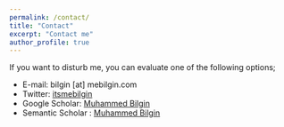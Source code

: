 ```yaml
---
permalink: /contact/
title: "Contact"
excerpt: "Contact me"
author_profile: true
---
```

If you want to disturb me, you can evaluate one of the following options;

* E-mail: bilgin [at] mebilgin.com
* Twitter: [itsmebilgin](http://twitter.com/itsmebilgin)
* Google Scholar: [Muhammed Bilgin](https://scholar.google.com/citations?user=IC-qlswAAAAJ&hl=en&authuser=2&oi=sra)
* Semantic Scholar : [Muhammed Bilgin](https://www.semanticscholar.org/author/Muhammed-Bilgin/34403949)
